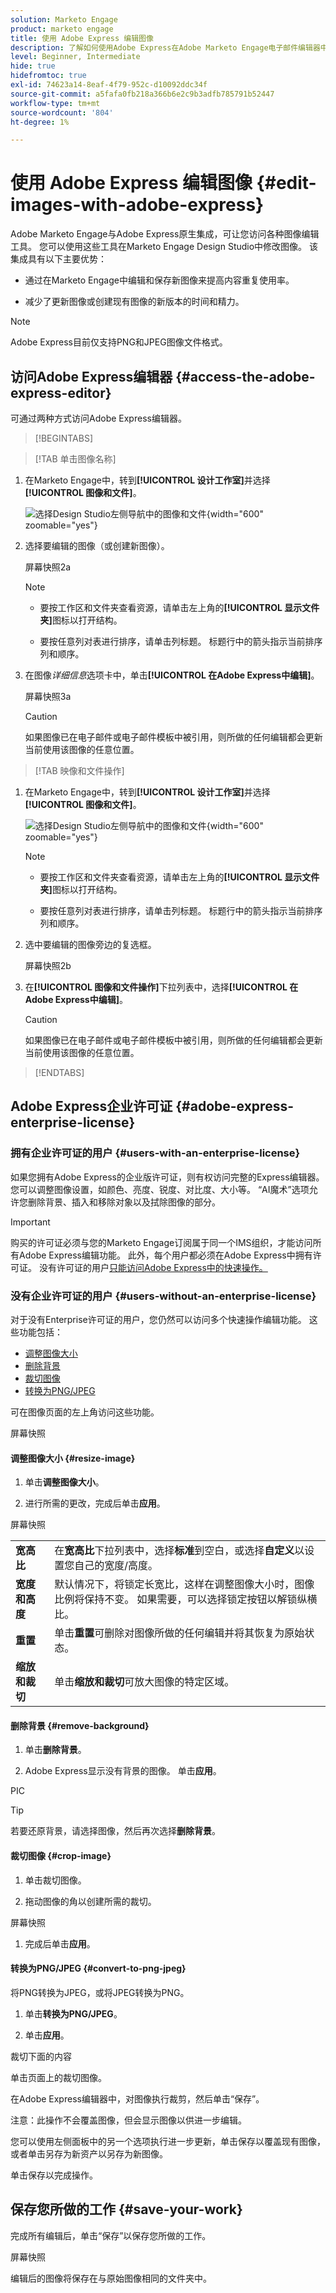 ```yaml
---
solution: Marketo Engage
product: marketo engage
title: 使用 Adobe Express 编辑图像
description: 了解如何使用Adobe Express在Adobe Marketo Engage电子邮件编辑器中编辑图像。
level: Beginner, Intermediate
hide: true
hidefromtoc: true
exl-id: 74623a14-8eaf-4f79-952c-d10092ddc34f
source-git-commit: a5fafa0fb218a366b6e2c9b3adfb785791b52447
workflow-type: tm+mt
source-wordcount: '804'
ht-degree: 1%

---
```


# 使用 Adobe Express 编辑图像 {#edit-images-with-adobe-express}

Adobe Marketo Engage与Adobe Express原生集成，可让您访问各种图像编辑工具。 您可以使用这些工具在Marketo Engage Design Studio中修改图像。 该集成具有以下主要优势：

* 通过在Marketo Engage中编辑和保存新图像来提高内容重复使用率。

* 减少了更新图像或创建现有图像的新版本的时间和精力。

>[!NOTE]
>
>Adobe Express目前仅支持PNG和JPEG图像文件格式。

## 访问Adobe Express编辑器 {#access-the-adobe-express-editor}

可通过两种方式访问Adobe Express编辑器。

>[!BEGINTABS]

>[!TAB 单击图像名称]

1. 在Marketo Engage中，转到&#x200B;**[!UICONTROL 设计工作室]**&#x200B;并选择&#x200B;**[!UICONTROL 图像和文件]**。

   ![选择Design Studio左侧导航中的图像和文件](assets/edit-images-with-adobe-express-1a.png){width="600" zoomable="yes"}

1. 选择要编辑的图像（或创建新图像）。

   屏幕快照2a

   >[!NOTE]
   >
   >* 要按工作区和文件夹查看资源，请单击左上角的&#x200B;**[!UICONTROL 显示文件夹]**&#x200B;图标以打开结构。
   >
   >* 要按任意列对表进行排序，请单击列标题。 标题行中的箭头指示当前排序列和顺序。

1. 在图像&#x200B;_详细信息_&#x200B;选项卡中，单击&#x200B;**[!UICONTROL 在Adobe Express中编辑]**。

   屏幕快照3a

   >[!CAUTION]
   >
   >如果图像已在电子邮件或电子邮件模板中被引用，则所做的任何编辑都会更新当前使用该图像的任意位置。

>[!TAB 映像和文件操作]

1. 在Marketo Engage中，转到&#x200B;**[!UICONTROL 设计工作室]**&#x200B;并选择&#x200B;**[!UICONTROL 图像和文件]**。

   ![选择Design Studio左侧导航中的图像和文件](assets/edit-images-with-adobe-express-1b.png){width="600" zoomable="yes"}

   >[!NOTE]
   >
   >* 要按工作区和文件夹查看资源，请单击左上角的&#x200B;**[!UICONTROL 显示文件夹]**&#x200B;图标以打开结构。
   >
   >* 要按任意列对表进行排序，请单击列标题。 标题行中的箭头指示当前排序列和顺序。

1. 选中要编辑的图像旁边的复选框。

   屏幕快照2b

1. 在&#x200B;**[!UICONTROL 图像和文件操作]**&#x200B;下拉列表中，选择&#x200B;**[!UICONTROL 在Adobe Express中编辑]**。

   >[!CAUTION]
   >
   >如果图像已在电子邮件或电子邮件模板中被引用，则所做的任何编辑都会更新当前使用该图像的任意位置。

>[!ENDTABS]

## Adobe Express企业许可证 {#adobe-express-enterprise-license}

### 拥有企业许可证的用户 {#users-with-an-enterprise-license}

如果您拥有Adobe Express的企业版许可证，则有权访问完整的Express编辑器。 您可以调整图像设置，如颜色、亮度、锐度、对比度、大小等。 “AI魔术”选项允许您删除背景、插入和移除对象以及拭除图像的部分。

>[!IMPORTANT]
>
>购买的许可证必须与您的Marketo Engage订阅属于同一个IMS组织，才能访问所有Adobe Express编辑功能。 此外，每个用户都必须在Adobe Express中拥有许可证。 没有许可证的用户[只能访问Adobe Express中的快速操作。](#users-without-an-enterprise-license)

### 没有企业许可证的用户 {#users-without-an-enterprise-license}

对于没有Enterprise许可证的用户，您仍然可以访问多个快速操作编辑功能。 这些功能包括：

* [调整图像大小](#resize-image)
* [删除背景](#remove-background)
* [裁切图像](#crop-image)
* [转换为PNG/JPEG](#convert-to-png-jpeg)

可在图像页面的左上角访问这些功能。

屏幕快照

#### 调整图像大小 {#resize-image}

1. 单击&#x200B;**调整图像大小**。

1. 进行所需的更改，完成后单击&#x200B;**应用**。

屏幕快照

<table><tbody>
  <tr>
    <td><b>宽高比</b></td>
    <td>在<b>宽高比</b>下拉列表中，选择<b>标准</b>到空白，或选择<b>自定义</b>以设置您自己的宽度/高度。</td>
  </tr>
  <tr>
    <td><b>宽度和高度</b></td>
    <td>默认情况下，将锁定长宽比，这样在调整图像大小时，图像比例将保持不变。 如果需要，可以选择锁定按钮以解锁纵横比。</td>
  </tr>
  <tr>
    <td><b>重置</b></td>
    <td>单击<b>重置</b>可删除对图像所做的任何编辑并将其恢复为原始状态。</td>
  </tr>
  <tr>
    <td><b>缩放和裁切</b></td>
    <td>单击<b>缩放和裁切</b>可放大图像的特定区域。</td>
  </tr>
</tbody>
</table>

#### 删除背景 {#remove-background}

1. 单击&#x200B;**删除背景**。

1. Adobe Express显示没有背景的图像。 单击&#x200B;**应用**。

PIC

>[!TIP]
>
>若要还原背景，请选择图像，然后再次选择&#x200B;**删除背景**。

#### 裁切图像 {#crop-image}

1. 单击裁切图像。

1. 拖动图像的角以创建所需的裁切。

屏幕快照

1. 完成后单击&#x200B;**应用**。

#### 转换为PNG/JPEG {#convert-to-png-jpeg}

将PNG转换为JPEG，或将JPEG转换为PNG。

1. 单击&#x200B;**转换为PNG/JPEG**。

1. 单击&#x200B;**应用**。

裁切下面的内容

单击页面上的裁切图像。

在Adobe Express编辑器中，对图像执行裁剪，然后单击“保存”。

注意：此操作不会覆盖图像，但会显示图像以供进一步编辑。

您可以使用左侧面板中的另一个选项执行进一步更新，单击保存以覆盖现有图像，或者单击另存为新资产以另存为新图像。

单击保存以完成操作。

## 保存您所做的工作 {#save-your-work}

完成所有编辑后，单击“保存”以保存您所做的工作。

屏幕快照

编辑后的图像将保存在与原始图像相同的文件夹中。
